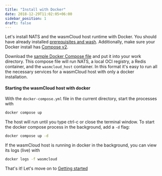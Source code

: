 ```yaml
---
title: "Install with Docker"
date: 2018-12-29T11:02:05+06:00
sidebar_position: 1
draft: false
---
```


Let's install NATS and the wasmCloud host runtime with Docker. You should have already installed [prerequisites and wash](/docs/installation.mdx). Additionally, make sure your Docker install has [Compose v2](https://docs.docker.com/compose/cli-command/#installing-compose-v2).

Download the [sample Docker Compose file](https://raw.githubusercontent.com/wasmCloud/examples/main/docker/docker-compose.yml) and put it into your work directory. This compose file will run NATS, a local OCI registry, a Redis container, and the `wasmcloud_host` container. In this format it's easy to run all the necessary services for a wasmCloud host with only a docker installation.

#### Starting the wasmCloud host with docker

With the `docker-compose.yml` file in the current directory, start the processes with

```bash
docker compose up
```

The host will run until you type ctrl-c or close the terminal window. To start the docker compose process in the background, add a `-d` flag:

```bash
docker compose up -d
```

If the wasmCloud host is running in docker in the background, you can view its logs (live) with

```bash
docker logs -f wasmcloud
```

That's it! Let's move on to [Getting started](/docs/getting-started.mdx)
